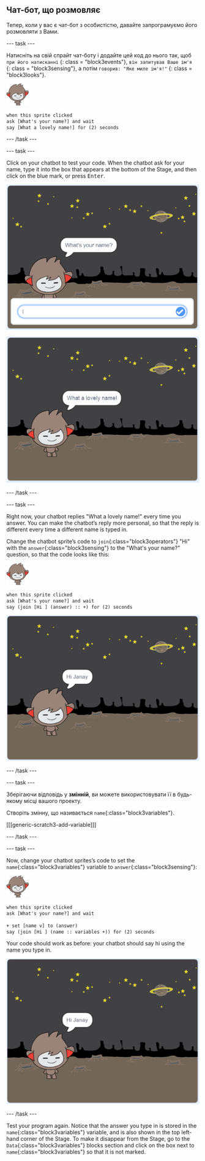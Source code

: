 ## Чат-бот, що розмовляє

Тепер, коли у вас є чат-бот з особистістю, давайте запрограмуємо його розмовляти з Вами.

\--- task \---

Натисніть на свій спрайт чат-боту і додайте цей код до нього так, щоб `при його натисканні` {: class = "block3events"}, `він запитував Ваше ім'я ` {: class = "block3sensing"}, а потім ` говорив: "Яке миле ім'я!" ` {: class = "block3looks"}.

![nano sprite](images/nano-sprite.png)

```blocks3
when this sprite clicked
ask [What's your name?] and wait
say [What a lovely name!] for (2) seconds
```

\--- /task \---

\--- task \---

Click on your chatbot to test your code. When the chatbot ask for your name, type it into the box that appears at the bottom of the Stage, and then click on the blue mark, or press <kbd>Enter</kbd>.

![Тестування відповіді Чат-бота](images/chatbot-ask-test1.png)

![Тестування відповіді Чат-бота](images/chatbot-ask-test2.png)

\--- /task \---

\--- task \---

Right now, your chatbot replies "What a lovely name!" every time you answer. You can make the chatbot’s reply more personal, so that the reply is different every time a different name is typed in.

Change the chatbot sprite’s code to `join`{:class="block3operators"} "Hi" with the `answer`{:class="block3sensing"} to the "What's your name?" question, so that the code looks like this:

![nano sprite](images/nano-sprite.png)

```blocks3
when this sprite clicked
ask [What's your name?] and wait
say (join [Hi ] (answer) :: +) for (2) seconds
```

![Тестування персональної відповіді](images/chatbot-answer-test.png)

\--- /task \---

\--- task \---

Зберігаючи відповідь у **змінній**, ви можете використовувати її в будь-якому місці вашого проекту.

Створіть змінну, що називається `name`{:class="block3variables"}.

[[[generic-scratch3-add-variable]]]

\--- /task \---

\--- task \---

Now, change your chatbot sprites’s code to set the `name`{:class="block3variables"} variable to `answer`{:class="block3sensing"}:

![nano sprite](images/nano-sprite.png)

```blocks3
when this sprite clicked
ask [What's your name?] and wait

+ set [name v] to (answer)
say (join [Hi ] (name :: variables +)) for (2) seconds
```

Your code should work as before: your chatbot should say hi using the name you type in.

![Тестування персональної відповіді](images/chatbot-answer-test.png)

\--- /task \---

Test your program again. Notice that the answer you type in is stored in the `name`{:class="block3variables"} variable, and is also shown in the top left-hand corner of the Stage. To make it disappear from the Stage, go to the `Data`{:class="block3variables"} blocks section and click on the box next to `name`{:class="block3variables"} so that it is not marked.